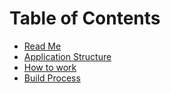 # Table of Contents

* [Read Me](/README.md)
* [Application Structure](/docs/ApplicationStructure.md)
* [How to work](/docs/HowToWork.md)
* [Build Process](/docs/BuildProcess.md)
